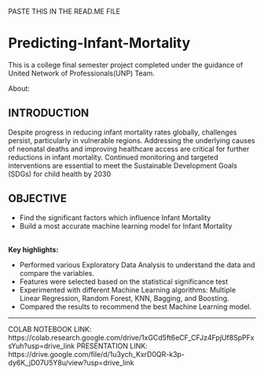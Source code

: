 PASTE THIS IN THE READ.ME FILE

# Predicting-Infant-Mortality

This is a college final semester project completed under the guidance of United Network of Professionals(UNP) Team.

About:<br>
<h2>INTRODUCTION</h2>
<p>
</p>
<p>
Despite progress in reducing infant mortality rates globally, challenges persist, particularly in vulnerable regions. Addressing the underlying causes of neonatal deaths and improving healthcare access are critical for further reductions in infant mortality. Continued monitoring and targeted interventions are essential to meet the Sustainable Development Goals (SDGs) for child health by 2030</p>
<h2>OBJECTIVE</h2>
<ul><li>Find the significant factors  which influence Infant Mortality</li>
<li>Build a most accurate machine learning model for Infant Mortality</li></ul>
<br><strong>Key highlights:</strong>
<br>
<ul>
<li>Performed various Exploratory Data Analysis to understand the data and compare the variables.
<li>Features were selected based on the statistical significance test</li>
<li>Experimented with different Machine Learning algorithms: Multiple Linear Regression, Random Forest, KNN, Bagging, and Boosting.
<li>Compared the results to recommend the best Machine Learning model.
</ul>
<hr>
COLAB NOTEBOOK LINK:  https://colab.research.google.com/drive/1xGCd5ft6eCF_CFJz4FpjUf8SpPFxsYuh?usp=drive_link 
                                                                                                                                                                                                         PRESENTATION LINK: https://drive.google.com/file/d/1u3ych_KxrD0QR-k3p-dy6K_jD07U5Y8u/view?usp=drive_link

